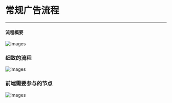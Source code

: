 # 常规广告流程

---

#### 流程概要

![images](schema.png)

### 细致的流程

![images](artiche.png)


### 前端需要参与的节点

![images](artiche1.png)

